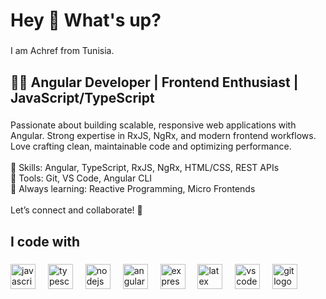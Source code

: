 <h1 align="left">Hey 👋 What's up?</h1>

###

<p align="left">I am Achref from Tunisia.</p>

###

<h2 align="left">👨‍💻 Angular Developer | Frontend Enthusiast | JavaScript/TypeScript</h2>

###

<p align="left">Passionate about building scalable, responsive web applications with Angular. Strong expertise in RxJS, NgRx, and modern frontend workflows. Love crafting clean, maintainable code and optimizing performance.<br><br>🔹 Skills: Angular, TypeScript, RxJS, NgRx, HTML/CSS, REST APIs<br>🔹 Tools: Git, VS Code, Angular CLI<br>🔹 Always learning: Reactive Programming, Micro Frontends<br><br>Let’s connect and collaborate! 🚀</p>

###

<h2 align="left">I code with</h2>

###

<div align="left">
  <img src="https://cdn.jsdelivr.net/gh/devicons/devicon/icons/javascript/javascript-original.svg" height="40" alt="javascript logo"  />
  <img width="12" />
  <img src="https://cdn.jsdelivr.net/gh/devicons/devicon/icons/typescript/typescript-original.svg" height="40" alt="typescript logo"  />
  <img width="12" />
  <img src="https://cdn.jsdelivr.net/gh/devicons/devicon/icons/nodejs/nodejs-original.svg" height="40" alt="nodejs logo"  />
  <img width="12" />
  <img src="https://cdn.jsdelivr.net/gh/devicons/devicon/icons/angularjs/angularjs-original.svg" height="40" alt="angularjs logo"  />
  <img width="12" />
  <img src="https://cdn.jsdelivr.net/gh/devicons/devicon/icons/express/express-original.svg" height="40" alt="express logo"  />
  <img width="12" />
  <img src="https://cdn.jsdelivr.net/gh/devicons/devicon/icons/latex/latex-original.svg" height="40" alt="latex logo"  />
  <img width="12" />
  <img src="https://cdn.jsdelivr.net/gh/devicons/devicon/icons/vscode/vscode-original.svg" height="40" alt="vscode logo"  />
  <img width="12" />
  <img src="https://cdn.jsdelivr.net/gh/devicons/devicon/icons/git/git-original.svg" height="40" alt="git logo"  />
</div>

###
